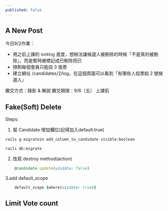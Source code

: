 ```yaml
---
published: false
---
```

## A New Post

今日9/2作業：
- 用之前上課的 ivoting 進度，想辦法讓候選人被刪除的時候「不是真的被刪除」，而是暫時被標記成已刪除而已
- 限制每個會員只能投 3 張票
- 建立網址 /candidates/2/log，在這個頁面可以看到「有哪些人投票給 2 號候選人」

繳交方式：錄影 & 解說
繳交期限：9/6（五） 上課前


## Fake(Soft) Delete
Steps:

1. 幫 Candidate 增加欄位(記得加入default:true)
```bash
rails g migratoin add_column_to_candidate visible:boolean 
```
```
rails db:migrate
```
2. 改寫 destroy method(action)
```ruby
	@candidate.update(visible: false)
```
3.add default_scope
```ruby
	default_scope {where(visible: true)}
```

## Limit Vote count









